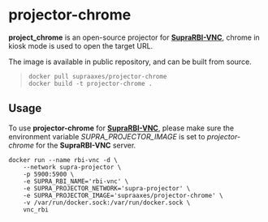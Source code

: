 # projector-chrome

**project_chrome** is an open-source projector for [**SupraRBI-VNC**](https://github.com/supraaxes/suprarbi-vnc), chrome in kiosk mode is used to open the target URL.

The image is available in public repository, and can be built from source.

> ```
> docker pull supraaxes/projector-chrome
> docker build -t projector-chrome .
> ```

## Usage
To use **projector-chrome** for [**SupraRBI-VNC**](https://github.com/supraaxes/suprarbi-vnc), please make sure the environment variable *SUPRA_PROJECTOR_IMAGE* is set to *projector-chrome* for the **SupraRBI-VNC** server.

```
docker run --name rbi-vnc -d \
    --network supra-projector \
	-p 5900:5900 \
	-e SUPRA_RBI_NAME='rbi-vnc' \
	-e SUPRA_PROJECTOR_NETWORK='supra-projector' \
	-e SUPRA_PROJECTOR_IMAGE='supraaxes/projector-chrome' \
	-v /var/run/docker.sock:/var/run/docker.sock \
	vnc_rbi
```